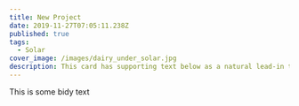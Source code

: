 ```yaml
---
title: New Project
date: 2019-11-27T07:05:11.238Z
published: true
tags:
  - Solar
cover_image: /images/dairy_under_solar.jpg
description: This card has supporting text below as a natural lead-in to additional content.
---
```

This is some bidy text
